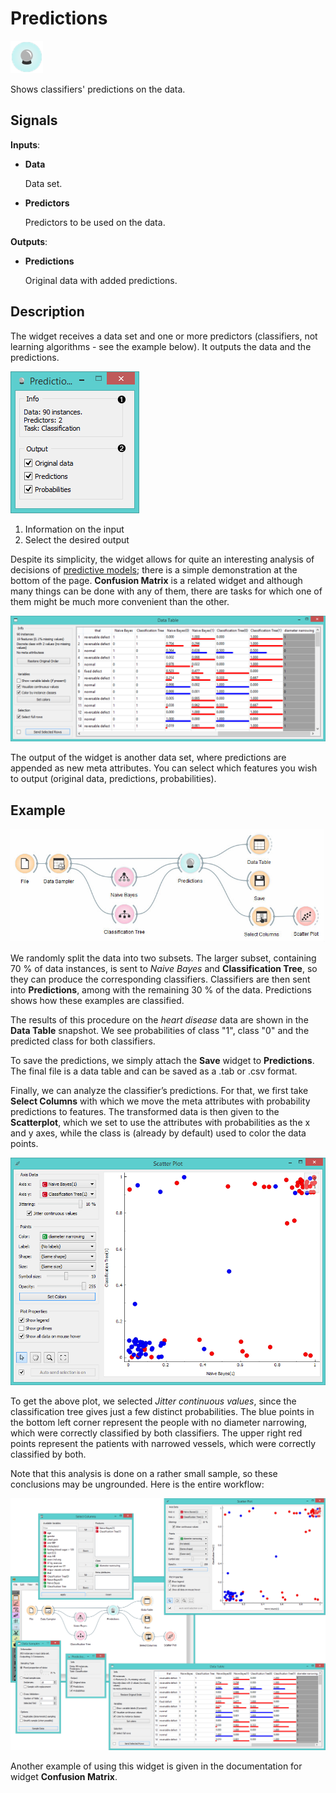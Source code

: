 Predictions
===========

![image](icons/predictions.png)

Shows classifiers' predictions on the data.

Signals
-------

**Inputs**:

- **Data**

  Data set.

- **Predictors**

  Predictors to be used on the data.

**Outputs**:

- **Predictions**

  Original data with added predictions.

Description
-----------

The widget receives a data set and one or more predictors (classifiers, not
learning algorithms - see the example below). It outputs the
data and the predictions.

![image](images/Predictions-stamped.png)

1. Information on the input
2. Select the desired output

Despite its simplicity, the widget allows for quite an interesting analysis
of decisions of [predictive models](https://en.wikipedia.org/wiki/Predictive_modelling); there is a simple demonstration at
the bottom of the page. **Confusion Matrix** is a related widget and
although many things can be done with any of them,
there are tasks for which one of them might be much more convenient than
the other.

![image](images/Predictions-DataTable.png)

The output of the widget is another data set, where predictions are
appended as new meta attributes. You can select which features you wish to output
(original data, predictions, probabilities).

Example
-------

![image](images/Predictions-Schema.png)

We randomly split the data into two subsets.
The larger subset, containing 70 % of data instances, is sent to *Naive Bayes*
and **Classification Tree**, so they can produce the corresponding
classifiers. Classifiers are then sent into **Predictions**, among with the
remaining 30 % of the data. Predictions shows how these examples are
classified.

The results of this procedure on the *heart disease* data are shown in the
**Data Table** snapshot. We see probabilities of class "1", class "0" and the predicted class
for both classifiers.

To save the predictions, we simply attach the **Save** widget to
**Predictions**. The final file is a data table and can be saved as
a .tab or .csv format.

Finally, we can analyze the classifier’s predictions. For that, we first take
**Select Columns** with which we move the meta attributes with
probability predictions to features. The transformed data is
then given to the **Scatterplot**, which we set to use the attributes with
probabilities as the x and y axes, while the class is (already by
default) used to color the data points.

![image](images/Predictions-ExampleScatterplot.png)

To get the above plot, we selected *Jitter continuous values*,
since the classification tree gives just a few distinct probabilities.
The blue points in the bottom left corner represent the people with no diameter
narrowing, which were correctly classified by both classifiers. The
upper right red points represent the patients with narrowed vessels,
which were correctly classified by both.

Note that this analysis is done on a rather small sample, so these
conclusions may be ungrounded.
Here is the entire workflow:

<img src="images/Predictions-Example1.png" alt="image" width="600">

Another example of using this widget is given in the documentation for
widget **Confusion Matrix**.

